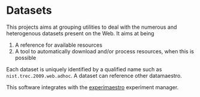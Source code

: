 # Datasets

This projects aims at grouping utilities to deal with the numerous and heterogenous datasets present on the Web. It aims
at being

1. A reference for available resources
1. A tool to automatically download and/or process resources, when this is possible

Each dataset is uniquely identified by a qualified name such as `nist.trec.2009.web.adhoc`. A dataset can reference other
datamaestro.

This software integrates with the [experimaestro](http://experimaestro.sf.net) experiment manager.